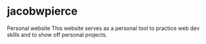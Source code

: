 # jacobwpierce
Personal website
  This website serves as a personal tool to practice web dev skills and to show off personal projects.
